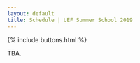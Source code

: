 ```yaml
---
layout: default
title: Schedule | UEF Summer School 2019
---
```


{% include buttons.html %}

TBA.

<!--
#### The lectures will take place in AU100 (Aurora building) and the practicals will be held in MP102/MP103 (Metria building). 

|                   | MON 13.8                                          | TUE 14.8                                                | WED 15.8                                          | THU 16.8                                          | FRI 17.8                                          |
|-------------------|---------------------------------------------------|---------------------------------------------------------|---------------------------------------------------|---------------------------------------------------|---------------------------------------------------|
| **9:00 - 9:45**   |                                                   | Kinnunen: Speech basics, automatic speaker verification | Kato: Automatic speech recognition                | Kyrki: Reinforcement Learning Intro               | Hautamäki: Deep RL                                |
| **9:50 - 10:35**  | Kinnunen & Hautamäki: Introduction                | Kinnunen: Speech basics, automatic speaker verification | Kato: Speech enhancement                          | Kyrki: Reinforcement Learning Intro               | Hautamäki: Deep RL                                |
| **10:35 - 10:50** | <span style="color:brown">**Coffee break**</span> | <span style="color:brown">**Coffee break**</span>       | <span style="color:brown">**Coffee break**</span> | <span style="color:brown">**Coffee break**</span> | <span style="color:brown">**Coffee break**</span> |
| **10:50 - 11:35** | Kinnunen: Machine learning basics                           | Sahidullah: i-vectors and x-vectors                     | Ribas: Realism in speech processing               | Kyrki: Reinforcement Learning                     | Ghadirzadeh: Deep RL for robotics                 |
| **11:40 - 12.25** | Mehtätalo: Linear mixed models                    | Sahidullah: i-vectors and x-vectors                     | Ribas: Realism in speech processing               | Kyrki: Reinforcement Learning                     | Ghadirzadeh: Deep RL for robotics                 |
| **12:25 - 13:30** | <span style="color:indigo">**Lunch break**</span>   | <span style="color:indigo">**Lunch break**</span>         | <span style="color:indigo">**Lunch break**</span>   | <span style="color:indigo">**Lunch break**</span>   | <span style="color:indigo">**Lunch break**</span>   |
| **13:30 - 14:15** | Hautamäki: Deep learning basics                   | Kinnunen & Sahidullah: Anti-spoofing for automatic speaker verification         | Hanilci: Audio steganalysis                       | <span style="color:green">**Practicals**</span>   | <span style="color:green">**Practicals**</span>   |
| **14:20 - 15:05** | Hautamäki: Deep learning basics                   | <span style="color:green">**Practicals**</span>         | Hanilci: Audio steganalysis                       | <span style="color:green">**Practicals**</span>   | <span style="color:green">**Practicals**</span>   |
| **15:05 - 15:20** | <span style="color:brown">**Coffee break**</span> | <span style="color:brown">**Coffee break**</span>       | <span style="color:brown">**Coffee break**</span> | <span style="color:brown">**Coffee break**</span> | <span style="color:brown">**Coffee break**</span> |
| **15:20 - 16:05** | Hautamäki: Deep learning basics                   | <span style="color:green">**Practicals**</span>         | Gonzalez Hautamäki: Speech perception             | <span style="color:green">**Practicals**</span>   | <span style="color:green">**Practicals**</span>   |
| **16:10 - 16:55** |                                                   | <span style="color:green">**Practicals**</span>         |                                                   | <span style="color:green">**Practicals**</span>   | <span style="color:green">**Practicals**</span>   |
|                   |                                                   |                                                         |                                                   |                                                   |                                                   |
| **17:00-**        | <span style="color:crimson">**Guided bus tour in the city of Joensuu**</span>            |                                                         |                                                   |                                                   |                                                   |
| **18:00-**        |                                                   |                                                         | <span style="color:crimson">**Finnish baseball match**</span>                            | <span style="color:crimson">**Sauna evening**</span>                                 |                                                   |


&nbsp;
#### <span style="color:crimson">**Saturday 18.8. at 10:00 – 17:00: Daytrip to Koli national park**</span>
&nbsp;

## Schedule of the second week (20-24 August 2018)

|                   | MON 20.8                                                           | TUE 21.8                                                           | WED 22.8                                                           | THU 23.8                                                           | FRI 24.8                                                           |
|-------------------|--------------------------------------------------------------------|--------------------------------------------------------------------|--------------------------------------------------------------------|--------------------------------------------------------------------|--------------------------------------------------------------------|
| **10:00 - 12:00** | <span style="color:green">**Project work tutoring session (MP103)**</span> | <span style="color:green">**Project work tutoring session (MP103)**</span> | <span style="color:green">**Project work tutoring session (MP103)**</span> | <span style="color:green">**Project work tutoring session (MP103)**</span> | <span style="color:green">**Project work presentations (MP103)**</span> |
| **12:00 - 14:00** |||||<span style="color:green">**Project work presentations (MP103)**</span>|
|                   |                                                                    |                                                                    |                                                                    |                                                                    |                                                                    |
| **18:00-**        | <span style="color:crimson">**Frisbeegolf**</span>                                                        |                                                                    | <span style="color:crimson">**Baking Finnish delicacies**</span>                                          |                                                                    |                                                                    |
| **19:00-**        |                                                                    |                                                                    |                                                                    |                                                                    | <span style="color:crimson">**Farewell dinner**</span>                                                    |

-->
